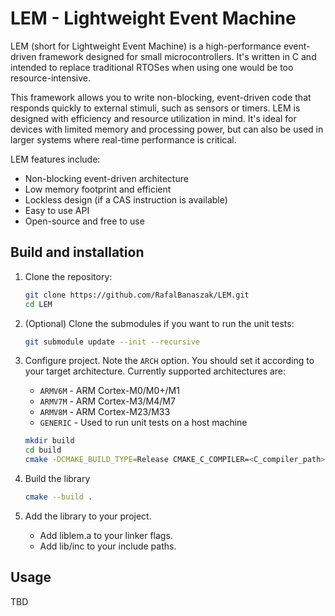 # LEM - Lightweight Event Machine

LEM (short for Lightweight Event Machine) is a high-performance event-driven framework designed for small microcontrollers. 
It's written in C and intended to replace traditional RTOSes when using one would be too resource-intensive. 

This framework allows you to write non-blocking, event-driven code that responds quickly to external stimuli, such as sensors or timers.
LEM is designed with efficiency and resource utilization in mind. It's ideal for devices with limited memory and processing power, but can also be used in larger systems where real-time performance is critical.

LEM features include:
- Non-blocking event-driven architecture
- Low memory footprint and efficient
- Lockless design (if a CAS instruction is available)
- Easy to use API
- Open-source and free to use

## Build and installation
1. Clone the repository:
    ```bash
    git clone https://github.com/RafalBanaszak/LEM.git
    cd LEM
    ```
1. (Optional) Clone the submodules if you want to run the unit tests:
    ```bash
    git submodule update --init --recursive
    ```
1. Configure project. Note the `ARCH` option. You should set it according to your target architecture. Currently supported architectures are:
   - `ARMV6M` - ARM Cortex-M0/M0+/M1
   - `ARMV7M` - ARM Cortex-M3/M4/M7
   - `ARMV8M` - ARM Cortex-M23/M33
   - `GENERIC` - Used to run unit tests on a host machine

    ```bash
    mkdir build
    cd build
    cmake -DCMAKE_BUILD_TYPE=Release CMAKE_C_COMPILER=<C_compiler_path> -DARCH=ARMV6M ..
    ```
1. Build the library
    ```bash
    cmake --build .
    ```
1. Add the library to your project.
    - Add liblem.a to your linker flags.
    - Add lib/inc to your include paths.

## Usage
TBD

